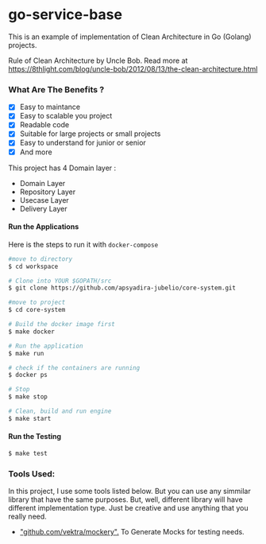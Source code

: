 # go-service-base

This is an example of implementation of Clean Architecture in Go (Golang) projects.

Rule of Clean Architecture by Uncle Bob. Read more at https://8thlight.com/blog/uncle-bob/2012/08/13/the-clean-architecture.html

### What Are The Benefits ?

- [x] Easy to maintance
- [x] Easy to scalable you project
- [x] Readable code
- [x] Suitable for large projects or small projects
- [x] Easy to understand for junior or senior
- [x] And more

This project has 4 Domain layer :

- Domain Layer
- Repository Layer
- Usecase Layer
- Delivery Layer

#### Run the Applications

Here is the steps to run it with `docker-compose`

```bash
#move to directory
$ cd workspace

# Clone into YOUR $GOPATH/src
$ git clone https://github.com/apsyadira-jubelio/core-system.git

#move to project
$ cd core-system

# Build the docker image first
$ make docker

# Run the application
$ make run

# check if the containers are running
$ docker ps

# Stop
$ make stop

# Clean, build and run engine
$ make start
```

#### Run the Testing

```bash
$ make test
```

### Tools Used:

In this project, I use some tools listed below. But you can use any simmilar library that have the same purposes. But, well, different library will have different implementation type. Just be creative and use anything that you really need.

- ["github.com/vektra/mockery".](https://github.com/vektra/mockery) To Generate Mocks for testing needs.
